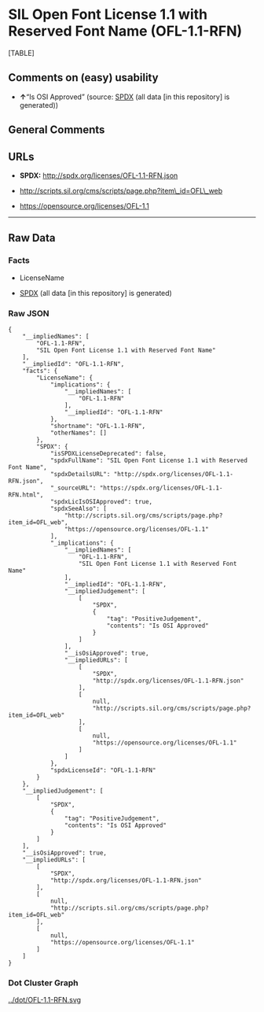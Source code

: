 SIL Open Font License 1.1 with Reserved Font Name (OFL-1.1-RFN)
===============================================================

[TABLE]

Comments on (easy) usability
----------------------------

-   **↑**“Is OSI Approved” (source:
    [SPDX](https://spdx.org/licenses/OFL-1.1-RFN.html "SPDX") (all data
    \[in this repository\] is generated))

General Comments
----------------

URLs
----

-   **SPDX:** http://spdx.org/licenses/OFL-1.1-RFN.json

-   http://scripts.sil.org/cms/scripts/page.php?item\_id=OFL\_web

-   https://opensource.org/licenses/OFL-1.1

------------------------------------------------------------------------

Raw Data
--------

### Facts

-   LicenseName

-   [SPDX](https://spdx.org/licenses/OFL-1.1-RFN.html "SPDX") (all data
    \[in this repository\] is generated)

### Raw JSON

    {
        "__impliedNames": [
            "OFL-1.1-RFN",
            "SIL Open Font License 1.1 with Reserved Font Name"
        ],
        "__impliedId": "OFL-1.1-RFN",
        "facts": {
            "LicenseName": {
                "implications": {
                    "__impliedNames": [
                        "OFL-1.1-RFN"
                    ],
                    "__impliedId": "OFL-1.1-RFN"
                },
                "shortname": "OFL-1.1-RFN",
                "otherNames": []
            },
            "SPDX": {
                "isSPDXLicenseDeprecated": false,
                "spdxFullName": "SIL Open Font License 1.1 with Reserved Font Name",
                "spdxDetailsURL": "http://spdx.org/licenses/OFL-1.1-RFN.json",
                "_sourceURL": "https://spdx.org/licenses/OFL-1.1-RFN.html",
                "spdxLicIsOSIApproved": true,
                "spdxSeeAlso": [
                    "http://scripts.sil.org/cms/scripts/page.php?item_id=OFL_web",
                    "https://opensource.org/licenses/OFL-1.1"
                ],
                "_implications": {
                    "__impliedNames": [
                        "OFL-1.1-RFN",
                        "SIL Open Font License 1.1 with Reserved Font Name"
                    ],
                    "__impliedId": "OFL-1.1-RFN",
                    "__impliedJudgement": [
                        [
                            "SPDX",
                            {
                                "tag": "PositiveJudgement",
                                "contents": "Is OSI Approved"
                            }
                        ]
                    ],
                    "__isOsiApproved": true,
                    "__impliedURLs": [
                        [
                            "SPDX",
                            "http://spdx.org/licenses/OFL-1.1-RFN.json"
                        ],
                        [
                            null,
                            "http://scripts.sil.org/cms/scripts/page.php?item_id=OFL_web"
                        ],
                        [
                            null,
                            "https://opensource.org/licenses/OFL-1.1"
                        ]
                    ]
                },
                "spdxLicenseId": "OFL-1.1-RFN"
            }
        },
        "__impliedJudgement": [
            [
                "SPDX",
                {
                    "tag": "PositiveJudgement",
                    "contents": "Is OSI Approved"
                }
            ]
        ],
        "__isOsiApproved": true,
        "__impliedURLs": [
            [
                "SPDX",
                "http://spdx.org/licenses/OFL-1.1-RFN.json"
            ],
            [
                null,
                "http://scripts.sil.org/cms/scripts/page.php?item_id=OFL_web"
            ],
            [
                null,
                "https://opensource.org/licenses/OFL-1.1"
            ]
        ]
    }

### Dot Cluster Graph

[../dot/OFL-1.1-RFN.svg](../dot/OFL-1.1-RFN.svg "../dot/OFL-1.1-RFN.svg")
